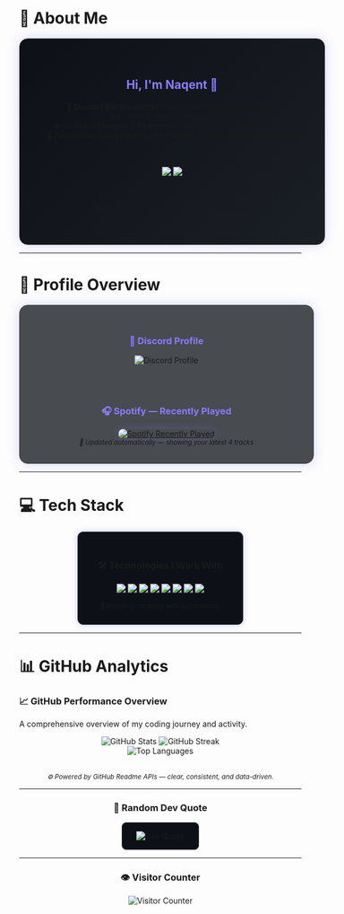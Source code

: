 # 💫 About Me
<div align="center">
  <div style="
    background: linear-gradient(135deg, #0d1117 0%, #1a1f25 100%);
    border: 1px solid #30363d;
    border-radius: 15px;
    padding: 40px 45px;
    box-shadow: 0 0 20px rgba(88,101,242,0.25);
    display: inline-block;
    width: 90%;
    max-width: 600px;
  ">

  <h2 style="color:#8A7CFF;">Hi, I'm Naqent 👋</h2>
  <p align="center">
    💼 <b>Discord Bot Developer</b> focused on building interactive, automated, and efficient systems.<br/>
    ⚙️ Skilled in <b>Node.js</b> & <b>Python</b> — combining logic and creativity.<br/>
    🌌 Passionate about creating meaningful digital experiences through code.
  </p>

  <br/>

  <a href="https://discord.com/users/Naqint" target="_blank">
    <img src="https://img.shields.io/badge/Discord%20-%20Naqint-5865F2?style=for-the-badge&logo=discord&logoColor=white"/>
  </a>
  <a href="https://github.com/naqent" target="_blank">
    <img src="https://img.shields.io/badge/GitHub%20-%20naqent-181717?style=for-the-badge&logo=github&logoColor=white"/>
  </a>

  <br/><br/>
  <i>“Building code that connects communities.”</i>

  </div>
</div>

---

# 🪩 Profile Overview

<div align="center">
  <div style="
    background: rgba(13,17,23,0.75);
    border: 1px solid #30363d;
    border-radius: 15px;
    padding: 30px 35px;
    box-shadow: 0 0 20px rgba(88,101,242,0.25);
    display: inline-block;
    width: 90%;
    max-width: 720px;
  ">
  
  <h3 style="color:#8A7CFF;">🧩 Discord Profile</h3>
  <img src="https://lanyard.cnrad.dev/api/1046360722214490202?theme=dark&bg=0d1117&borderRadius=10px&idleMessage=Probably%20coding%20something%20cool...&animated=true" alt="Discord Profile"/>

  <br/><br/>

  <h3 style="color:#8A7CFF;">🎧 Spotify — Recently Played</h3>
  <a href="https://open.spotify.com/user/31shkbtgac5xh3wzijj5bbylp63i" target="_blank">
    <img 
      src="https://spotify-recently-played-readme.vercel.app/api?user=31shkbtgac5xh3wzijj5bbylp63i&count=4&width=500&unique=true&border_radius=12&show_time=true&background_color=0d1117&border_color=8A7CFF" 
      alt="Spotify Recently Played"
      style="border-radius:12px; box-shadow:0 0 15px rgba(138,124,255,0.3);"
    />
  </a>
  <br/>
  <sub><i>🎵 Updated automatically — showing your latest 4 tracks</i></sub>

  </div>
</div>

---

# 💻 Tech Stack
<div align="center">
  <div style="background:#0d1117; border:1px solid #30363d; border-radius:10px; padding:25px 35px; box-shadow:0 0 12px rgba(88,101,242,0.3); display:inline-block;">
    <h3>🛠️ Technologies I Work With</h3>
    <p>
      <img src="https://img.shields.io/badge/Node.js-43853D?style=for-the-badge&logo=node.js&logoColor=white"/>
      <img src="https://img.shields.io/badge/Python-3776AB?style=for-the-badge&logo=python&logoColor=white"/>
      <img src="https://img.shields.io/badge/JavaScript-F7DF1E?style=for-the-badge&logo=javascript&logoColor=black"/>
      <img src="https://img.shields.io/badge/TypeScript-007ACC?style=for-the-badge&logo=typescript&logoColor=white"/>
      <img src="https://img.shields.io/badge/GitHub-181717?style=for-the-badge&logo=github&logoColor=white"/>
      <img src="https://img.shields.io/badge/Vercel-000000?style=for-the-badge&logo=vercel&logoColor=white"/>
      <img src="https://img.shields.io/badge/Bash-4EAA25?style=for-the-badge&logo=gnu-bash&logoColor=white"/>
      <img src="https://img.shields.io/badge/VSCode-0078D4?style=for-the-badge&logo=visual%20studio%20code&logoColor=white"/>
    </p>
    <sub><i>🎯 Blending creativity with functionality.</i></sub>
  </div>
</div>

---

# 📊 GitHub Analytics

### 📈 GitHub Performance Overview
A comprehensive overview of my coding journey and activity.

<div align="center">
  
  ![GitHub Stats](https://github-readme-stats.vercel.app/api?username=naqent&theme=tokyonight&show_icons=true&count_private=true&hide_border=false)
  ![GitHub Streak](https://github-readme-streak-stats-eight.vercel.app/?user=naqent&theme=tokyonight&hide_border=false)
  <br/>
  ![Top Languages](https://github-readme-stats.vercel.app/api/top-langs/?username=naqent&theme=tokyonight&layout=compact&langs_count=8&hide_border=false)

  <br/>
  <sub><i>⚙️ Powered by GitHub Readme APIs — clear, consistent, and data-driven.</i></sub>

</div>

---

<div align="center">
  <h3>💬 Random Dev Quote</h3>
  <div style="background:#0d1117; border:1px solid #30363d; border-radius:8px; padding:15px 25px; display:inline-block;">
    <img src="https://quotes-github-readme.vercel.app/api?type=horizontal&theme=dark" alt="Dev Quote" />
  </div>
</div>

---

<div align="center">
  <h3>👁️ Visitor Counter</h3>
  <img src="https://count.getloli.com/@naqent?theme=asoul" alt="Visitor Counter"/>
</div>

<!-- Restored & polished version for naqent -->
